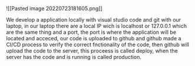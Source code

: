 ![[Pasted image 20220723181605.png]]


We develop a application locally with visual studio code and git with our laptop, in our laptop there are a local IP wich is localhost or 127.0.0.1 which are the same thing and a port, the port is where the application will be located and acceced, our code is uploaded to github and github made a CI/CD process to verify the correct fnctionality of the code, then github will upload the code to the server, this proceess is called deploy, when the server has the code and is running is called production.